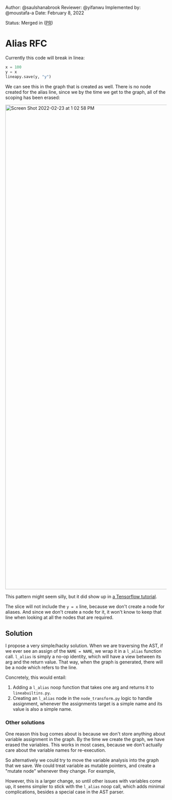 Author: @saulshanabrook
Reviewer: @yifanwu
Implemented by: @moustafa-a 
Date: February 8, 2022

Status: Merged in ([PR](https://github.com/LineaLabs/lineapy/pull/531))

# Alias RFC

Currently this code will break in linea:

```python
x = 100
y = x
lineapy.save(y, "y")
```

We can see this in the graph that is created as well. There is no node created for the alias line, since we by the time we get to the graph, all of the scoping has been erased:

<img width="1511" alt="Screen Shot 2022-02-23 at 1 02 58 PM" src="https://user-images.githubusercontent.com/1186124/155382719-b876ec29-fe3f-473f-9c7d-cb96dc8a98c1.png">


This pattern might seem silly, but it did show up in [a Tensorflow tutorial](https://www.tensorflow.org/tutorials/images/transfer_learning_with_hub#download_the_classifier).

The slice will not include the `y = x` line, because we don't create a node for aliases. And since we don't create a node for it, it won't know to keep that
line when looking at all the nodes that are required.

## Solution

I propose a very simple/hacky solution. When we are traversing the AST, if we ever see an assign of the `NAME = NAME`, we wrap it in a `l_alias` function call.
`l_alias` is simply a no-op identity, which will have a view between its arg and the return value.
That way, when the graph is generated, there will be a node which refers to the line.


Concretely, this would entail:

1. Adding a `l_alias` noop function that takes one arg and returns it to `lineabuiltins.py`.
2. Creating an `l_alias` node in the `node_transform.py` logic to handle assignment, whenever the assignments target is a simple name and its value is also a simple name.

### Other solutions

One reason this bug comes about is because we don't store anything about variable assignment in the graph. By the time we create the graph, we have erased the variables.
This works in most cases, because we don't actually care about the variable names for re-execution.

So alternatively we could try to move the variable analysis into the graph that we save. We could treat variable as mutable pointers, and create a "mutate node"
whenever they change. For example,

However, this is a larger change, so until other issues with variables come up, it seems simpler to stick with the `l_alias` noop call, which adds minimal complications,
besides a special case in the AST parser.
